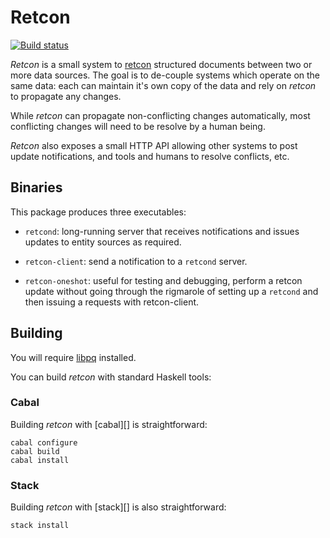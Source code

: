 Retcon
======

[![Build status][badge]][status]

*Retcon* is a small system to [retcon][] structured documents between two or
more data sources. The goal is to de-couple systems which operate on the same
data: each can maintain it's own copy of the data and rely on *retcon* to
propagate any changes.

While *retcon* can propagate non-conflicting changes automatically, most
conflicting changes will need to be resolve by a human being.

*Retcon* also exposes a small HTTP API allowing other systems to post update
notifications, and tools and humans to resolve conflicts, etc.

[badge]: https://travis-ci.org/anchor/retcon.svg?branch=master
[status]: https://travis-ci.org/anchor/retcon
[retcon]: https://en.wikipedia.org/wiki/Retcon

Binaries
--------

This package produces three executables:

* `retcond`: long-running server that receives notifications and issues updates
to entity sources as required.

* `retcon-client`: send a notification to a `retcond` server.

* `retcon-oneshot`: useful for testing and debugging, perform a retcon update
without going through the rigmarole of setting up a `retcond` and then issuing
a requests with retcon-client.

Building
--------

You will require [libpq][] installed.

[libpq]: http://www.postgresql.org/docs/9.4/static/libpq.html

You can build *retcon* with standard Haskell tools:

### Cabal

Building *retcon* with [cabal][] is straightforward:

```
cabal configure
cabal build
cabal install
```

### Stack

Building *retcon* with [stack][] is also straightforward:

```
stack install
```
